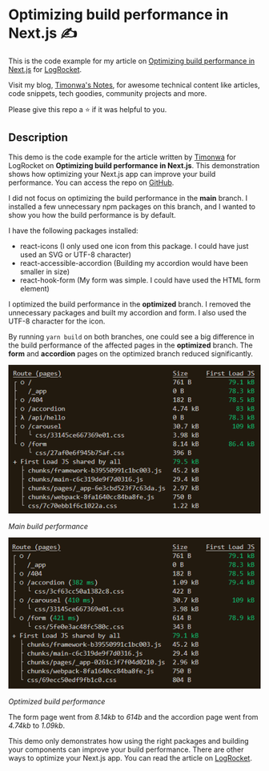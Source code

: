 # Optimizing build performance in Next.js :writing_hand:

This is the code example for my article on [Optimizing build performance in Next.js](https://blog.logrocket.com) for [LogRocket](https://blog.logrocket.com).

Visit my blog, [Timonwa's Notes](https://blog.timonwa.com), for awesome technical content like articles, code snippets, tech goodies, community projects and more.

Please give this repo a ⭐ if it was helpful to you.

## Description

This demo is the code example for the article written by [Timonwa](https://blog.timonwa.co) for LogRocket on **Optimizing build performance in Next.js**. This demonstration shows how optimizing your Next.js app can improve your build performance. You can access the repo on [GitHub](https://github.com/Timonwa/optimising-nextjs-performance).

I did not focus on optimizing the build performance in the **main** branch. I installed a few unnecessary npm packages on this branch, and I wanted to show you how the build performance is by default.

I have the following packages installed:

- react-icons (I only used one icon from this package. I could have just used an SVG or UTF-8 character)
- react-accessible-accordion (Building my accordion would have been smaller in size)
- react-hook-form (My form was simple. I could have used the HTML form element)

I optimized the build performance in the **optimized** branch. I removed the unnecessary packages and built my accordion and form. I also used the UTF-8 character for the icon.

By running `yarn build` on both branches, one could see a big difference in the build performance of the affected pages in the **optimized** branch. The **form** and **accordion** pages on the optimized branch reduced significantly.

![Main build performance](./public/images/main-branch.png)

_Main build performance_

![Optimized build performance](./public/images/optimized-branch.png)

_Optimized build performance_

The form page went from _8.14kb_ to _614b_ and the accordion page went from _4.74kb_ to _1.09kb_.

This demo only demonstrates how using the right packages and building your components can improve your build performance. There are other ways to optimize your Next.js app. You can read the article on [LogRocket](https://blog.logrocket.com).
